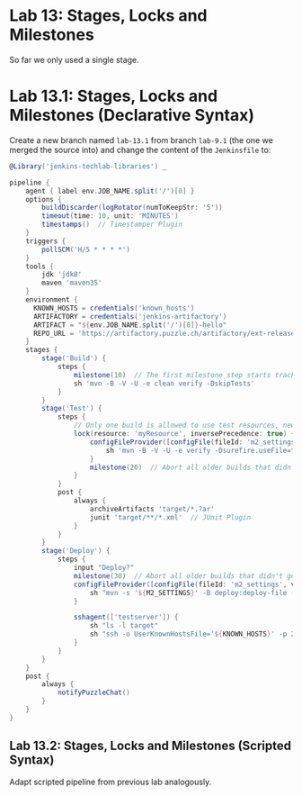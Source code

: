 Lab 13: Stages, Locks and Milestones
====================================

So far we only used a single stage.

Lab 13.1: Stages, Locks and Milestones (Declarative Syntax)
===========================================================

Create a new branch named ``lab-13.1`` from branch
``lab-9.1`` (the one we merged the source into) and change the content of the ``Jenkinsfile`` to:

```groovy
@Library('jenkins-techlab-libraries') _

pipeline {
    agent { label env.JOB_NAME.split('/')[0] }
    options {
        buildDiscarder(logRotator(numToKeepStr: '5'))
        timeout(time: 10, unit: 'MINUTES')
        timestamps()  // Timestamper Plugin
    }
    triggers {
        pollSCM('H/5 * * * *')
    }
    tools {
        jdk 'jdk8'
        maven 'maven35'
    }
    environment {      
      KNOWN_HOSTS = credentials('known_hosts')
      ARTIFACTORY = credentials('jenkins-artifactory')
      ARTIFACT = "${env.JOB_NAME.split('/')[0]}-hello"
      REPO_URL = 'https://artifactory.puzzle.ch/artifactory/ext-release-local'
    }
    stages {
        stage('Build') {
            steps {                 
                milestone(10)  // The first milestone step starts tracking concurrent build order
                sh 'mvn -B -V -U -e clean verify -DskipTests'
            }
        }
        stage('Test') {
            steps {
                // Only one build is allowed to use test resources, newest builds run first
                lock(resource: 'myResource', inversePrecedence: true) {  // Lockable Resources Plugin
                    configFileProvider([configFile(fileId: 'm2_settings', variable: 'M2_SETTINGS')]) {  // Config File Provider Plugin
                        sh 'mvn -B -V -U -e verify -Dsurefire.useFile=false'
                    }
                    milestone(20)  // Abort all older builds that didn't get here
                }
            }
            post {
                always {
                    archiveArtifacts 'target/*.?ar'
                    junit 'target/**/*.xml'  // JUnit Plugin
                }
            }
        }
        stage('Deploy') {
            steps {
                input "Deploy?"
                milestone(30)  // Abort all older builds that didn't get here
                configFileProvider([configFile(fileId: 'm2_settings', variable: 'M2_SETTINGS')]) {  // Config File Provider Plugin
                    sh "mvn -s '${M2_SETTINGS}' -B deploy:deploy-file -DrepositoryId='puzzle-releases' -Durl='${REPO_URL}' -DgroupId='com.puzzleitc.jenkins-techlab' -DartifactId='${ARTIFACT}' -Dversion='1.0' -Dpackaging='jar' -Dfile=`echo target/*.jar`"
                }

                sshagent(['testserver']) {
                    sh "ls -l target"
                    sh "ssh -o UserKnownHostsFile='${KNOWN_HOSTS}' -p 2222 richard@testserver.vcap.me 'curl -O -u \'${ARTIFACTORY}\' ${REPO_URL}/com/puzzleitc/jenkins-techlab/${ARTIFACT}/1.0/${ARTIFACT}-1.0.jar && ls -l'"
                }
            }
        }
    }
    post {
        always {
            notifyPuzzleChat()
        }
    }
}
```

Lab 13.2: Stages, Locks and Milestones (Scripted Syntax)
--------------------------------------------------------

Adapt scripted pipeline from previous lab analogously.
